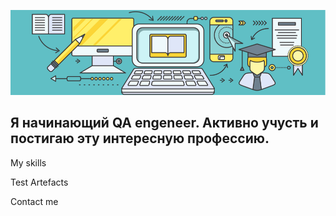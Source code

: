[![Header](https://github.com/OlgaErshova111/OlgaErshova111/blob/main/assets/13.png)](https://novosibirsk.hh.ru/resume/25de5077ff0cf5134b0039ed1f63395a614356)

## Я начинающий QA engeneer. Активно учусть и постигаю эту интересную профессию.

My skills

Test Artefacts

Contact me
